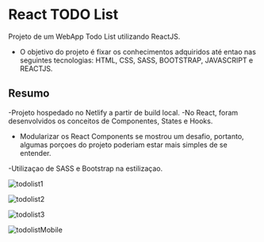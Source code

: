 
# React TODO List
Projeto de um WebApp Todo List utilizando ReactJS.
 - O objetivo do projeto é fixar os conhecimentos adquiridos até entao nas seguintes tecnologias: HTML, CSS, SASS, BOOTSTRAP, JAVASCRIPT e REACTJS.

## Resumo

-Projeto hospedado no Netlify a partir de build local.
-No React, foram desenvolvidos os conceitos de Componentes, States e Hooks.
 - Modularizar os React Components se mostrou um desafio, portanto, algumas porçoes do projeto poderiam estar mais simples de se entender.
 
-Utilizaçao de SASS e Bootstrap na estilizaçao.

![todolist1](https://user-images.githubusercontent.com/55456226/121111775-d9c5f700-c7e5-11eb-9d13-b1aebc3510c8.png)

![todolist2](https://user-images.githubusercontent.com/55456226/121111819-eea28a80-c7e5-11eb-90d6-2a703efa0ab8.png)

![todolist3](https://user-images.githubusercontent.com/55456226/121111821-efd3b780-c7e5-11eb-9768-1cc3c1552a96.png)

![todolistMobile](https://user-images.githubusercontent.com/55456226/121111822-efd3b780-c7e5-11eb-8a03-13260bf7cbda.png)


